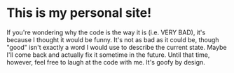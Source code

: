 # This is my personal site!

If you're wondering why the code is the way it is (i.e. VERY BAD), it's because
I thought it would be funny. It's not as bad as it could be, though "good" isn't
exactly a word I would use to describe the current state. Maybe I'll come back
and actually fix it sometime in the future. Until that time, however, feel free
to laugh at the code with me. It's goofy by design.

